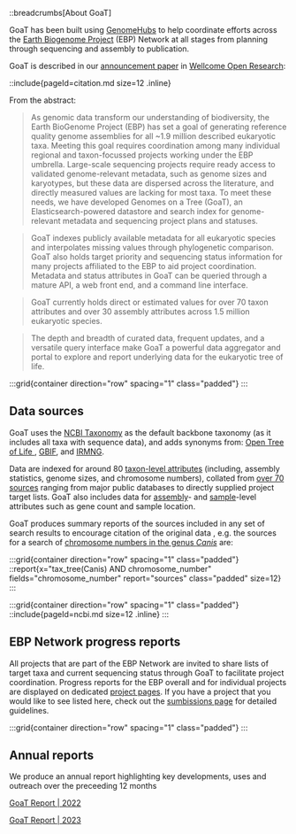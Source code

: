 <!--
Content to display at
-   /landing
-   /help/about -> created a file to serve as soft link in the folder /help. removing it seems to break the redirect to /about
-->

::breadcrumbs[About GoaT]

GoaT has been built using [GenomeHubs](https://github.com/genomehubs/genomehubs) to help coordinate efforts across the [Earth Biogenome Project](https://www.earthbiogenome.org) (EBP) Network at all stages from planning through sequencing and assembly to publication.

GoaT is described in our [announcement paper](https://wellcomeopenresearch.org/articles/8-24) in [Wellcome Open Research](https://wellcomeopenresearch.org):

::include{pageId=citation.md size=12 .inline}

From the abstract:

> As genomic data transform our understanding of biodiversity, the Earth BioGenome Project (EBP) has set a goal of generating reference quality genome assemblies for all ~1.9 million described eukaryotic taxa. Meeting this goal requires coordination among many individual regional and taxon-focussed projects working under the EBP umbrella. Large-scale sequencing projects require ready access to validated genome-relevant metadata, such as genome sizes and karyotypes, but these data are dispersed across the literature, and directly measured values are lacking for most taxa. To meet these needs, we have developed Genomes on a Tree (GoaT), an Elasticsearch-powered datastore and search index for genome-relevant metadata and sequencing project plans and statuses.

> GoaT indexes publicly available metadata for all eukaryotic species and interpolates missing values through phylogenetic comparison. GoaT also holds target priority and sequencing status information for many projects affiliated to the EBP to aid project coordination. Metadata and status attributes in GoaT can be queried through a mature API, a web front end, and a command line interface.

> GoaT currently holds direct or estimated values for over 70 taxon attributes and over 30 assembly attributes across 1.5 million eukaryotic species.

> The depth and breadth of curated data, frequent updates, and a versatile query interface make GoaT a powerful data aggregator and portal to explore and report underlying data for the eukaryotic tree of life.

:::grid{container direction="row" spacing="1" class="padded"}
:::

## Data sources

GoaT uses the [NCBI Taxonomy](https://www.ncbi.nlm.nih.gov/taxonomy) as the default backbone taxonomy (as it includes all taxa with sequence data), and adds synonyms from: [Open Tree of Life ](https://tree.opentreeoflife.org/opentree/opentree13.4@ott304358/Eukaryota), [GBIF](https://www.gbif.org/species/search), and [IRMNG](https://www.irmng.org/index.php).

Data are indexed for around 80 [taxon-level attributes](/types) (including, assembly statistics, genome sizes, and chromosome numbers), collated from [over 70 sources](/sources) ranging from major public databases to directly supplied project target lists. GoaT also includes data for [assembly](/types?result=assembly)- and [sample](/types?result=sample)-level attributes such as gene count and sample location.

GoaT produces summary reports of the sources included in any set of search results to encourage citation of the original data , e.g. the sources for a search of [chromosome numbers in the genus _Canis_](/search?query=tax_tree%28Canis%29%20AND%20chromosome_number&result=taxon&includeEstimates=false&summaryValues=count&taxonomy=ncbi&offset=0&fields=chromosome_number&names=&ranks=&report=sources) are:

:::grid{container direction="row" spacing="1" class="padded"}
::report{x="tax_tree(Canis) AND chromosome_number" fields="chromosome_number" report="sources" class="padded" size=12}
:::

:::grid{container direction="row" spacing="1" class="padded"}
::include{pageId=ncbi.md size=12 .inline}
:::
## EBP Network progress reports

All projects that are part of the EBP Network are invited to share lists of target taxa and current sequencing status through GoaT to facilitate project coordination. Progress reports for the EBP overall and for individual projects are displayed on dedicated [project pages](/projects). If you have a project that you would like to see listed here, check out the [sumbissions page](/submissions) for detailed guidelines.

:::grid{container direction="row" spacing="1" class="padded"}
:::

## Annual reports

We produce an annual report highlighting key developments, uses and outreach over the preceeding 12 months

[GoaT Report | 2022](https://docs.google.com/document/d/1sUhMCZQUuQ8vYhTqrsbKEpB4lpZfpPPr5jDYFuIWPe8/edit#heading=h.j5pprs5ge9pk)

[GoaT Report | 2023](https://docs.google.com/document/d/1GLXEEsIHAh22k6jev0LKy9R9o9eTU7fhjoPlBvDv0zw/edit)

